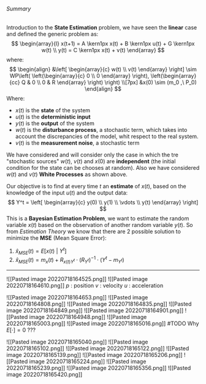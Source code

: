 ###### Summary
Introduction to the **State Estimation** problem, we have seen the **linear** case and defined the generic problem as:
$$
\begin{array}{l}
x(t+1) = A \kern1px x(t) + B \kern1px u(t) + G \kern1px w(t)
\\
y(t) = C \kern1px x(t) + v(t)
\end{array}
$$
where:
$$
\begin{align}
&\left[ \begin{array}{c} w(t) \\ v(t) \end{array} \right]
\sim WP\left(
\left(\begin{array}{c} 0 \\ 0 \end{array} \right),
\left(\begin{array}{cc} Q & 0 \\ 0 & R \end{array} \right)
\right)
\\[7px]
&x(0) \sim (m_0 ,\ P_0)
\end{align}
$$
Where:
- $x(t)$ is the **state** of the system
- $u(t)$ is the **deterministic input**
- $y(t)$ is the **output** of the system
- $w(t)$ is the **disturbance process**, a stochastic term, which takes into account the discrepancies of the model, whit respect to the real system.
- $v(t)$ is the **measurement noise**, a stochastic term

We have considered and will consider only the case in which the tre "stochastic sources" $w(t)$, $v(t)$ and $x(0)$ are **independent** (the initial condition for the state can be chooses at random).
Also we have considered $w(t)$ and $v(t)$ **White Processes** as shown above.

Our objective is to find at every time $t$ an **estimate** of $x(t)$, based on the knowledge of the input $u(t)$ and the output data:
$$
Y^t = 
\left[
\begin{array}{c} y(0) \\ y(1) \\ \vdots \\ y(t) \end{array} \right]
$$
This is a **Bayesian Estimation Problem**, we want to estimate the random variable $x(t)$ based on the observation of another random variable $y(t)$.
So from *Estimation Theory* we know that there are 2 possible solution to minimize the **MSE** (Mean Square Error):
1. $\hat{x}_{MSE}(t) = E\left[x(t) \ | \ Y^t \right]$
2. $\hat{x}_{MSE}(t) = m_x(t) + R_{x(t)Y^t}\cdot \left(R_{Y^t}\right)^{-1}\cdot \left(Y^t - m_{Y^t}\right)$


---
![[Pasted image 20220718164525.png]]
![[Pasted image 20220718164610.png]]
$p$ : position
$v$ : velocity
$u$ : acceleration
<br>

![[Pasted image 20220718164653.png]]
![[Pasted image 20220718164808.png]]
![[Pasted image 20220718164835.png]]
![[Pasted image 20220718164849.png]]
![[Pasted image 20220718164901.png]]
![[Pasted image 20220718164948.png]]
![[Pasted image 20220718165003.png]]
![[Pasted image 20220718165016.png]]
#TODO Why $E[\cdot] = 0$ ???

![[Pasted image 20220718165040.png]]
![[Pasted image 20220718165102.png]]
![[Pasted image 20220718165122.png]]
![[Pasted image 20220718165139.png]]
![[Pasted image 20220718165206.png]]
![[Pasted image 20220718165224.png]]
![[Pasted image 20220718165239.png]]
![[Pasted image 20220718165356.png]]
![[Pasted image 20220718165420.png]]